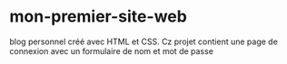 # mon-premier-site-web
blog personnel créé avec HTML et CSS. Cz projet contient une page de connexion avec un formulaire de nom et mot de passe
